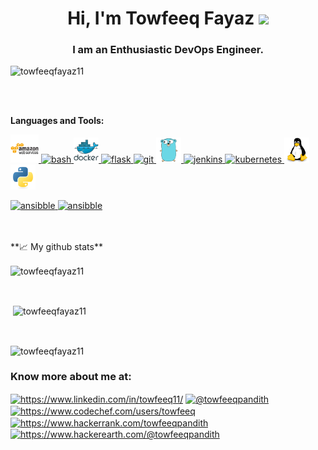 
<h1 align="center">Hi, I'm Towfeeq Fayaz <img src="https://media.giphy.com/media/hvRJCLFzcasrR4ia7z/giphy.gif" width="25px"> </h1> 
<h3 align="center">I am an Enthusiastic DevOps Engineer.</h3>

<p align="left"> <img src="https://komarev.com/ghpvc/?username=towfeeqfayaz11&label=Views&color=blue&style=plastic" alt="towfeeqfayaz11" /> </p>

<br/>
<br/>

**Languages and Tools:**  

<p align="left"> 
<a href="https://aws.amazon.com" target="_blank"> <img src="https://raw.githubusercontent.com/devicons/devicon/master/icons/amazonwebservices/amazonwebservices-original-wordmark.svg" alt="aws" width="45" height="45"/> 
</a> 
<a href="https://www.gnu.org/software/bash/" target="_blank"> <img src="https://www.vectorlogo.zone/logos/gnu_bash/gnu_bash-official.svg" alt="bash" width="45" height="45"/> </a> 
<a href="https://www.docker.com/" target="_blank"> <img src="https://raw.githubusercontent.com/devicons/devicon/master/icons/docker/docker-original-wordmark.svg" alt="docker" width="40" height="40"/> 
</a> 
<a href="https://flask.palletsprojects.com/" target="_blank"> <img src="https://qphs.fs.quoracdn.net/main-qimg-ad2e0a65df473c4af55ad8c9699bbfd8.webp" alt="flask" width="40" height="40"/> 
</a> 
<a href="https://git-scm.com/" target="_blank"> <img src="https://www.vectorlogo.zone/logos/git-scm/git-scm-icon.svg" alt="git" width="40" height="40"/> 
</a> 
<a href="https://golang.org" target="_blank"> <img src="https://raw.githubusercontent.com/devicons/devicon/master/icons/go/go-original.svg" alt="go" width="40" height="40"/> 
</a> 
<a href="https://www.jenkins.io" target="_blank"> <img src="https://www.vectorlogo.zone/logos/jenkins/jenkins-icon.svg" alt="jenkins" width="40" height="40"/> 
</a>
<a href="https://kubernetes.io" target="_blank"> <img src="https://www.vectorlogo.zone/logos/kubernetes/kubernetes-icon.svg" alt="kubernetes" width="40" height="40"/> 
</a> 
<a href="https://www.linux.org/" target="_blank"> <img src="https://raw.githubusercontent.com/devicons/devicon/master/icons/linux/linux-original.svg" alt="linux" width="40" height="40"/> </a> 
<a href="https://www.python.org" target="_blank"> <img src="https://raw.githubusercontent.com/devicons/devicon/master/icons/python/python-original.svg" alt="python" width="40" height="40"/>
</a> 
  
<a href="https://www.ansible.com/" target="_blank"> <img src="https://www.vectorlogo.zone/logos/ansible/ansible-icon.svg" alt="ansibble" width="40" height="40"/>
</a>
<a href="https://www.chef.io//" target="_blank"> <img src="https://www.vectorlogo.zone/logos/chefio/chefio-icon.svg" alt="ansibble" width="40" height="40"/>
</a>
</p>

<br/>
<br/>
**📈 My github stats**

<p><img align="center" src="https://github-readme-stats.vercel.app/api/top-langs?username=towfeeqfayaz11&show_icons=true&locale=en&layout=compact" alt="towfeeqfayaz11" /></p>
<br/>
<p>&nbsp;<img align="center" src="https://github-readme-stats.vercel.app/api?username=towfeeqfayaz11&show_icons=true&locale=en" alt="towfeeqfayaz11" /></p>
<br/>
<p><img align="center" src="https://github-readme-streak-stats.herokuapp.com/?user=towfeeqfayaz11&" alt="towfeeqfayaz11" /></p>


<h3 align="left">Know more about me at:</h3>
<p align="left">
<a href="https://linkedin.com/in/https://www.linkedin.com/in/towfeeq11/" target="blank"><img align="center" src="https://raw.githubusercontent.com/rahuldkjain/github-profile-readme-generator/master/src/images/icons/Social/linked-in-alt.svg" alt="https://www.linkedin.com/in/towfeeq11/" height="40" width="40" /></a>
<a href="https://medium.com/@towfeeqpandith" target="blank"><img align="center" src="https://www.vectorlogo.zone/logos/medium/medium-tile.svg" alt="@towfeeqpandith" height="40" width="40" /></a>
<a href="https://www.codechef.com/users/towfeeq" target="blank"><img align="center" src="https://image.winudf.com/v2/image/Y29tLnBzY29uc29sZW5ldy5Db2RlY2hlZl9zY3JlZW5fMV8xNTMxOTA2NjIxXzA2Mg/screen-1.jpg?fakeurl=1&type=.jpg" alt="https://www.codechef.com/users/towfeeq" height="40" width="40" /></a>
<a href="https://www.hackerrank.com/https://www.hackerrank.com/towfeeqpandith" target="blank"><img align="center" src="https://raw.githubusercontent.com/rahuldkjain/github-profile-readme-generator/master/src/images/icons/Social/hackerrank.svg" alt="https://www.hackerrank.com/towfeeqpandith" height="40" width="40" /></a>
<a href="https://www.hackerearth.com/https://www.hackerearth.com/@towfeeqpandith" target="blank"><img align="center" src="https://cutshort.io/horizontal-og-image?img=https://cdn.cutshort.io/public/companies/57317456399e504f321f7f5d/hackerearth-logo" alt="https://www.hackerearth.com/@towfeeqpandith" height="40" width="40" /></a>
</p>

